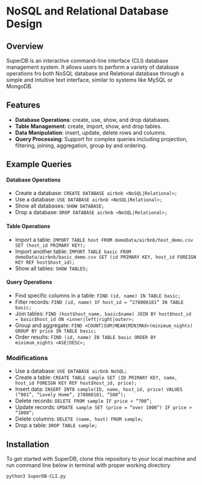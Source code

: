 # NoSQL and Relational Database Design

## Overview
SuperDB is an interactive command-line interface (CLI) database management system. It allows users to perform a variety of database operations fro both NoSQL database and Relational database through a simple and intuitive text interface, similar to systems like MySQL or MongoDB.

## Features
- **Database Operations**: create, use, show, and drop databases.
- **Table Management**: create, import, show, and drop tables.
- **Data Manipulation**: insert, update, delete rows and columns.
- **Query Processing**: Support for complex queries including projection, filtering, joining, aggregation, group by and ordering.

## Example Queries
#### Database Operations
- Create a database: `CREATE DATABASE airbnb <NoSQL|Relational>;`
- Use a database: `USE DATABASE airbnb <NoSQL|Relational>;`
- Show all databases: `SHOW DATABASE;`
- Drop a database: `DROP DATABASE airbnb <NoSQL|Relational>;`

#### Table Operations
- Import a table: `IMPORT TABLE host FROM demoData/airbnb/host_demo.csv SET (host_id PRIMARY KEY);`
- Import another table: `IMPORT TABLE basic FROM demoData/airbnb/basic_demo.csv SET (id PRIMARY KEY, host_id FOREIGN KEY REF host$host_id);`
- Show all tables: `SHOW TABLES;`

#### Query Operations
- Find specific columns in a table: `FIND (id, name) IN TABLE basic;`
- Filter records: `FIND (id, name) IF host_id = “278008181” IN TABLE basic;`
- Join tables: `FIND (host$host_name, basic$name) JOIN BY host$host_id = basic$host_id ON <inner|left|right|outer>;`
- Group and aggregate: `FIND <COUNT|SUM|MEAN|MIN|MAX>(minimum_nights) GROUP BY price IN TABLE basic;`
- Order results: `FIND (id, name) IN TABLE basic ORDER BY minimum_nights <ASE|DESC>;`

### Modifications
- Use a database: `USE DATABASE airbnb NoSQL;`
- Create a table: `CREATE TABLE sample SET (ID PRIMARY KEY, name, host_id FOREIGN KEY REF host$host_id, price);`
- Insert data: `INSERT INTO sample(ID, name, host_id, price) VALUES (“001”, “Lovely Home”, 278008181, “500”);`
- Delete records: `DELETE FROM sample IF price < “700”;`
- Update records: `UPDATE sample SET (price = “over 1000”) IF price > “1000”;`
- Delete columns: `DELETE (name, host) FROM sample;`
- Drop a table: `DROP TABLE sample;`

## Installation
To get started with SuperDB, clone this repository to your local machine and run command line below in terminal with proper working directory
```bash
python3 SuperDB-CLI.py
